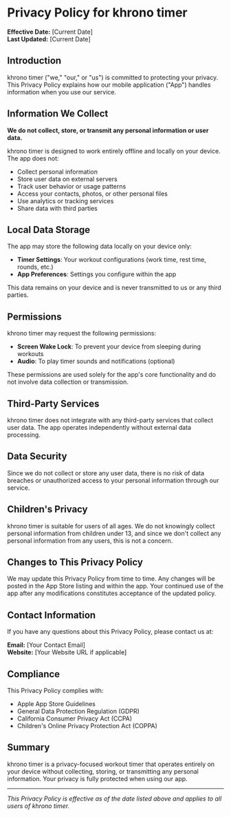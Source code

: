 # Privacy Policy for khrono timer

**Effective Date:** [Current Date]  
**Last Updated:** [Current Date]

## Introduction

khrono timer ("we," "our," or "us") is committed to protecting your privacy. This Privacy Policy explains how our mobile application ("App") handles information when you use our service.

## Information We Collect

**We do not collect, store, or transmit any personal information or user data.**

khrono timer is designed to work entirely offline and locally on your device. The app does not:

- Collect personal information
- Store user data on external servers
- Track user behavior or usage patterns
- Access your contacts, photos, or other personal files
- Use analytics or tracking services
- Share data with third parties

## Local Data Storage

The app may store the following data locally on your device only:

- **Timer Settings**: Your workout configurations (work time, rest time, rounds, etc.)
- **App Preferences**: Settings you configure within the app

This data remains on your device and is never transmitted to us or any third parties.

## Permissions

khrono timer may request the following permissions:

- **Screen Wake Lock**: To prevent your device from sleeping during workouts
- **Audio**: To play timer sounds and notifications (optional)

These permissions are used solely for the app's core functionality and do not involve data collection or transmission.

## Third-Party Services

khrono timer does not integrate with any third-party services that collect user data. The app operates independently without external data processing.

## Data Security

Since we do not collect or store any user data, there is no risk of data breaches or unauthorized access to your personal information through our service.

## Children's Privacy

khrono timer is suitable for users of all ages. We do not knowingly collect personal information from children under 13, and since we don't collect any personal information from any users, this is not a concern.

## Changes to This Privacy Policy

We may update this Privacy Policy from time to time. Any changes will be posted in the App Store listing and within the app. Your continued use of the app after any modifications constitutes acceptance of the updated policy.

## Contact Information

If you have any questions about this Privacy Policy, please contact us at:

**Email:** [Your Contact Email]  
**Website:** [Your Website URL if applicable]

## Compliance

This Privacy Policy complies with:
- Apple App Store Guidelines
- General Data Protection Regulation (GDPR)
- California Consumer Privacy Act (CCPA)
- Children's Online Privacy Protection Act (COPPA)

## Summary

khrono timer is a privacy-focused workout timer that operates entirely on your device without collecting, storing, or transmitting any personal information. Your privacy is fully protected when using our app.

---

*This Privacy Policy is effective as of the date listed above and applies to all users of khrono timer.*
